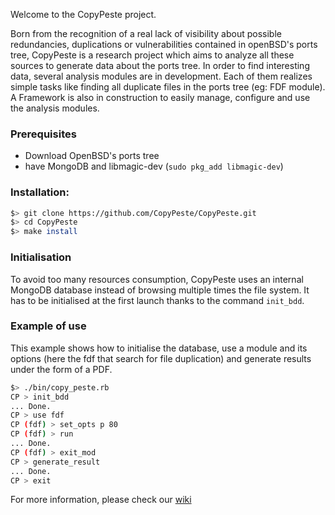 Welcome to the CopyPeste project.

Born from the recognition of a real lack of visibility about possible redundancies, duplications or vulnerabilities contained in openBSD's ports tree, CopyPeste is a research project which aims to analyze all these sources to generate data about the ports tree.
In order to find interesting data, several analysis modules are in development. Each of them  realizes simple tasks like finding all duplicate files in the ports tree (eg: FDF module). A Framework is also in construction to easily manage, configure and use the analysis modules.

### Prerequisites

* Download OpenBSD's ports tree
* have MongoDB and libmagic-dev (`sudo pkg_add libmagic-dev`)

### Installation:

```sh
$> git clone https://github.com/CopyPeste/CopyPeste.git
$> cd CopyPeste  
$> make install
```

### Initialisation

To avoid too many resources consumption, CopyPeste uses an internal MongoDB database instead of browsing multiple times the file system. It has to be initialised at the first launch thanks to the command `init_bdd`.

### Example of use

This example shows how to initialise the database, use a module and its options (here the fdf that search for file duplication) and generate results under the form of a PDF.

```sh
$> ./bin/copy_peste.rb
CP > init_bdd
... Done.
CP > use fdf
CP (fdf) > set_opts p 80
CP (fdf) > run
... Done.
CP (fdf) > exit_mod
CP > generate_result
... Done.
CP > exit
```

For more information, please check our [wiki](https://github.com/CopyPeste/CopyPeste/wiki) 

